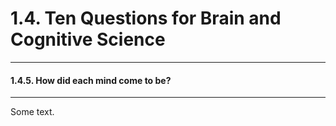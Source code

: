 # 1.4. Ten Questions for Brain and Cognitive Science

---
#### 1.4.5. How did each mind come to be?

---
Some text.